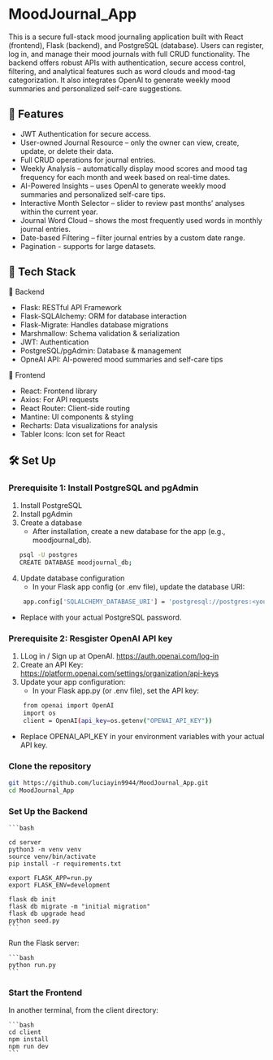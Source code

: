 # MoodJournal_App


This is a secure full-stack mood journaling application built with React (frontend), Flask (backend), and PostgreSQL (database). Users can register, log in, and manage their mood journals with full CRUD functionality. The backend offers robust APIs with authentication, secure access control, filtering, and analytical features such as word clouds and mood-tag categorization. It also integrates OpenAI to generate weekly mood summaries and personalized self-care suggestions.


## 🔐 Features
- JWT Authentication for secure access.
- User-owned Journal Resource – only the owner can view, create, update, or delete their data.
- Full CRUD operations for journal entries.
- Weekly Analysis – automatically display mood scores and mood tag frequency for each month and week based on real-time dates.
- AI-Powered Insights – uses OpenAI to generate weekly mood summaries and personalized self-care tips.
- Interactive Month Selector – slider to review past months’ analyses within the current year.
- Journal Word Cloud – shows the most frequently used words in monthly journal entries.
- Date-based Filtering – filter journal entries by a custom date range.
- Pagination - supports for large datasets.




## 🧠 Tech Stack
🔧 Backend
- Flask: RESTful API Framework
- Flask-SQLAlchemy: ORM for database interaction
- Flask-Migrate: Handles database migrations
- Marshmallow: Schema validation & serialization
- JWT: Authentication
- PostgreSQL/pgAdmin: Database & management
- OpneAI API: AI-powered mood summaries and self-care tips

🎨 Frontend
- React: Frontend library
- Axios: For API requests
- React Router: Client-side routing
- Mantine: UI components & styling
- Recharts: Data visualizations for analysis
- Tabler Icons: Icon set for React



## 🛠️ Set Up

  ###  Prerequisite 1: Install PostgreSQL and pgAdmin

  1. Install PostgreSQL
  2. Install pgAdmin
  3. Create a database
     - After installation, create a new database for the app (e.g., moodjournal_db).

```bash
   psql -U postgres
   CREATE DATABASE moodjournal_db;
```

 4. Update database configuration
    - In your Flask app config (or .env file), update the database URI:
```bash
    app.config['SQLALCHEMY_DATABASE_URI'] = 'postgresql://postgres:<yourpassword>@localhost:5432/tracktrip_db'
```

- Replace <yourpassword> with your actual PostgreSQL password.


 ###  Prerequisite 2: Resgister OpenAI API key

  1. LLog in / Sign up at OpenAI. https://auth.openai.com/log-in
  2. Create an API Key: https://platform.openai.com/settings/organization/api-keys
  3. Update your app configuration:
     - In your Flask app.py (or .env file), set the API key:
```bash
    from openai import OpenAI
    import os
    client = OpenAI(api_key=os.getenv("OPENAI_API_KEY"))
```

   - Replace OPENAI_API_KEY in your environment variables with your actual API key.
  



 ### Clone the repository
   ```bash
   git https://github.com/luciayin9944/MoodJournal_App.git
   cd MoodJournal_App
  ```


### Set Up the Backend

    ```bash

    cd server
    python3 -m venv venv
    source venv/bin/activate
    pip install -r requirements.txt

    export FLASK_APP=run.py
    export FLASK_ENV=development

    flask db init
    flask db migrate -m "initial migration"
    flask db upgrade head
    python seed.py
    ```

Run the Flask server:

    ```bash
    python run.py
    ```

### Start the Frontend
In another terminal, from the client directory:

    ```bash
    cd client
    npm install
    npm run dev
    ```
